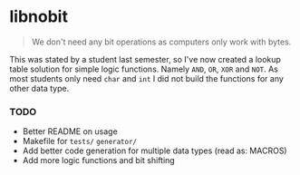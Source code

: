 # libnobit

> We don't need any bit operations as computers only work with bytes.

This was stated by a student last semester, so I've now created a lookup table solution for simple logic functions.
Namely `AND`, `OR`, `XOR` and `NOT`. As most students only need `char` and `int` I did not build the functions for any other data type.

### TODO
* Better README on usage
* Makefile for `tests/` `generator/`
* Add better code generation for multiple data types (read as: MACROS)
* Add more logic functions and bit shifting
